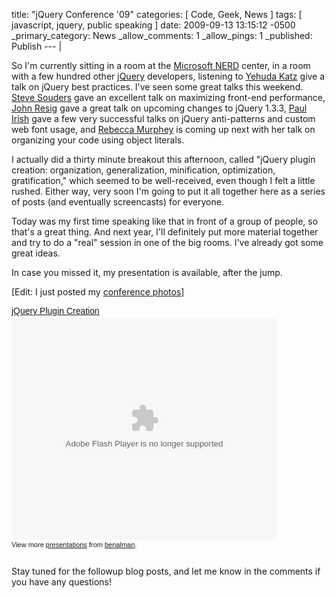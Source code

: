 title: "jQuery Conference '09"
categories: [ Code, Geek, News ]
tags: [ javascript, jquery, public speaking ]
date: 2009-09-13 13:15:12 -0500
_primary_category: News
_allow_comments: 1
_allow_pings: 1
_published: Publish
--- |

So I'm currently sitting in a room at the [Microsoft NERD](http://research.microsoft.com/en-us/labs/newengland/) center, in a room with a few hundred other [jQuery](http://jquery.com/) developers, listening to [Yehuda Katz](http://yehudakatz.com/) give a talk on jQuery best practices. I've seen some great talks this weekend. [Steve Souders](http://stevesouders.com/) gave an excellent talk on maximizing front-end performance, [John Resig](http://ejohn.org/) gave a great talk on upcoming changes to jQuery 1.3.3, [Paul Irish](http://paulirish.com/) gave a few very successful talks on jQuery anti-patterns and custom web font usage, and [Rebecca Murphey](http://www.rebeccamurphey.com/) is coming up next with her talk on organizing your code using object literals.

I actually did a thirty minute breakout this afternoon, called "jQuery plugin creation: organization, generalization, minification, optimization, gratification," which seemed to be well-received, even though I felt a little rushed. Either way, very soon I'm going to put it all together here as a series of posts (and eventually screencasts) for everyone.

Today was my first time speaking like that in front of a group of people, so that's a great thing. And next year, I'll definitely put more material together and try to do a "real" session in one of the big rooms. I've already got some great ideas.

In case you missed it, my presentation is available, after the jump.

[Edit: I just posted my [conference photos](http://benalman.com/photo/3919119469/in/set-72157622242551503/)]

<!--MORE-->

<div style="width:425px;text-align:left" id="__ss_1992167"><a style="font:14px Helvetica,Arial,Sans-serif;display:block;margin:12px 0 3px 0;text-decoration:underline;" href="http://www.slideshare.net/benalman/jquery-plugin-creation" title="jQuery Plugin Creation">jQuery Plugin Creation</a><object style="margin:0px" width="425" height="355"><param name="movie" value="http://static.slidesharecdn.com/swf/ssplayer2.swf?doc=jqueryplugincreation-090913150134-phpapp02&rel=0&stripped_title=jquery-plugin-creation" /><param name="allowFullScreen" value="true"/><param name="allowScriptAccess" value="always"/><embed src="http://static.slidesharecdn.com/swf/ssplayer2.swf?doc=jqueryplugincreation-090913150134-phpapp02&rel=0&stripped_title=jquery-plugin-creation" type="application/x-shockwave-flash" allowscriptaccess="always" allowfullscreen="true" width="425" height="355"></embed></object><div style="font-size:11px;font-family:tahoma,arial;height:26px;padding-top:2px;">View more <a style="text-decoration:underline;" href="http://www.slideshare.net/">presentations</a> from <a style="text-decoration:underline;" href="http://www.slideshare.net/benalman">benalman</a>.</div></div>

Stay tuned for the followup blog posts, and let me know in the comments if you have any questions!

